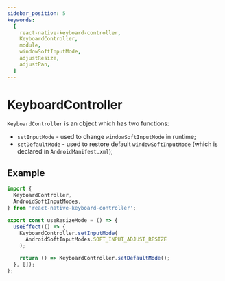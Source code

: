 ```yaml
---
sidebar_position: 5
keywords:
  [
    react-native-keyboard-controller,
    KeyboardController,
    module,
    windowSoftInputMode,
    adjustResize,
    adjustPan,
  ]
---
```


# KeyboardController

`KeyboardController` is an object which has two functions:

- `setInputMode` - used to change `windowSoftInputMode` in runtime;
- `setDefaultMode` - used to restore default `windowSoftInputMode` (which is declared in `AndroidManifest.xml`);

## Example

```ts
import {
  KeyboardController,
  AndroidSoftInputModes,
} from 'react-native-keyboard-controller';

export const useResizeMode = () => {
  useEffect(() => {
    KeyboardController.setInputMode(
      AndroidSoftInputModes.SOFT_INPUT_ADJUST_RESIZE
    );

    return () => KeyboardController.setDefaultMode();
  }, []);
};
```
